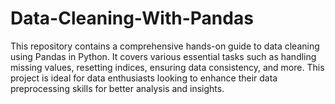 # Data-Cleaning-With-Pandas
This repository contains a comprehensive hands-on guide to data cleaning using Pandas in Python. It covers various essential tasks such as handling missing values, resetting indices, ensuring data consistency, and more. This project is ideal for data enthusiasts looking to enhance their data preprocessing skills for better analysis and insights.

